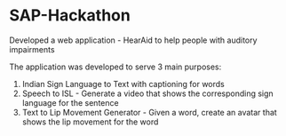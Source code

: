 # SAP-Hackathon

Developed a web application - HearAid to help people with auditory impairments

The application was developed to serve 3 main purposes:
1) Indian Sign Language to Text with captioning for words
2) Speech to ISL - Generate a video that shows the corresponding sign language for the sentence
3) Text to Lip Movement Generator - Given a word, create an avatar that shows the lip movement for the word
